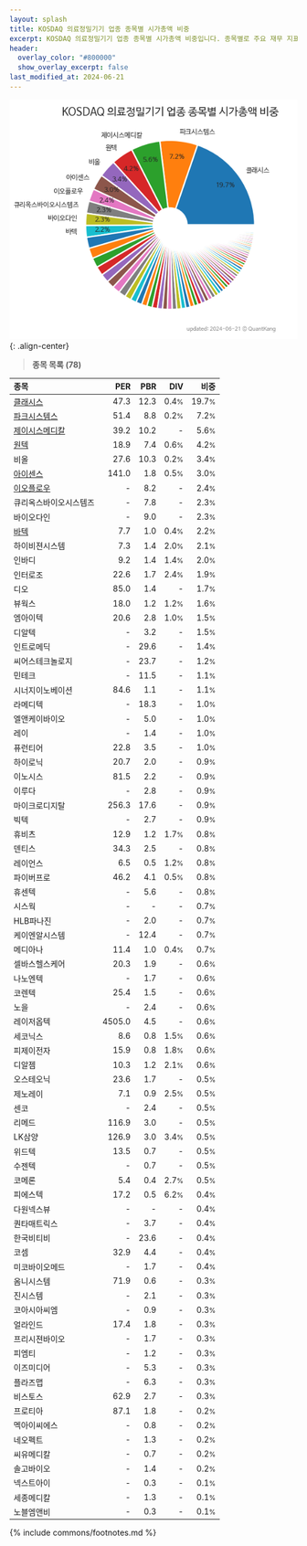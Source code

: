```yaml
---
layout: splash
title: KOSDAQ 의료정밀기기 업종 종목별 시가총액 비중
excerpt: KOSDAQ 의료정밀기기 업종 종목별 시가총액 비중입니다. 종목별로 주요 재무 지표를 함께 표시합니다.
header:
  overlay_color: "#800000"
  show_overlay_excerpt: false
last_modified_at: 2024-06-21
---
```



![KOSDAQ 의료정밀기기 업종 종목별 시가총액 비중](/stats/sector/images/kosdaq_업종_의료정밀기기_종목.png){: .align-center}


> **종목 목록 (78)**<a id="list"></a>

| **종목** | **PER** | **PBR** | **DIV** | **비중** |
| :------- | ------: | ------: | ------: | -------: |
| [클래시스](/214150/) | 47.3 | 12.3 | 0.4<small>%</small> | 19.7<small>%</small> |
| [파크시스템스](/140860/) | 51.4 | 8.8 | 0.2<small>%</small> | 7.2<small>%</small> |
| [제이시스메디칼](/287410/) | 39.2 | 10.2 | - | 5.6<small>%</small> |
| [원텍](/336570/) | 18.9 | 7.4 | 0.6<small>%</small> | 4.2<small>%</small> |
| 비올 | 27.6 | 10.3 | 0.2<small>%</small> | 3.4<small>%</small> |
| [아이센스](/099190/) | 141.0 | 1.8 | 0.5<small>%</small> | 3.0<small>%</small> |
| [이오플로우](/294090/) | - | 8.2 | - | 2.4<small>%</small> |
| 큐리옥스바이오시스템즈 | - | 7.8 | - | 2.3<small>%</small> |
| 바이오다인 | - | 9.0 | - | 2.3<small>%</small> |
| [바텍](/043150/) | 7.7 | 1.0 | 0.4<small>%</small> | 2.2<small>%</small> |
| 하이비젼시스템 | 7.3 | 1.4 | 2.0<small>%</small> | 2.1<small>%</small> |
| 인바디 | 9.2 | 1.4 | 1.4<small>%</small> | 2.0<small>%</small> |
| 인터로조 | 22.6 | 1.7 | 2.4<small>%</small> | 1.9<small>%</small> |
| 디오 | 85.0 | 1.4 | - | 1.7<small>%</small> |
| 뷰웍스 | 18.0 | 1.2 | 1.2<small>%</small> | 1.6<small>%</small> |
| 엠아이텍 | 20.6 | 2.8 | 1.0<small>%</small> | 1.5<small>%</small> |
| 디알텍 | - | 3.2 | - | 1.5<small>%</small> |
| 인트로메딕 | - | 29.6 | - | 1.4<small>%</small> |
| 씨어스테크놀로지 | - | 23.7 | - | 1.2<small>%</small> |
| 민테크 | - | 11.5 | - | 1.1<small>%</small> |
| 시너지이노베이션 | 84.6 | 1.1 | - | 1.1<small>%</small> |
| 라메디텍 | - | 18.3 | - | 1.0<small>%</small> |
| 엘앤케이바이오 | - | 5.0 | - | 1.0<small>%</small> |
| 레이 | - | 1.4 | - | 1.0<small>%</small> |
| 퓨런티어 | 22.8 | 3.5 | - | 1.0<small>%</small> |
| 하이로닉 | 20.7 | 2.0 | - | 0.9<small>%</small> |
| 이노시스 | 81.5 | 2.2 | - | 0.9<small>%</small> |
| 이루다 | - | 2.8 | - | 0.9<small>%</small> |
| 마이크로디지탈 | 256.3 | 17.6 | - | 0.9<small>%</small> |
| 빅텍 | - | 2.7 | - | 0.9<small>%</small> |
| 휴비츠 | 12.9 | 1.2 | 1.7<small>%</small> | 0.8<small>%</small> |
| 덴티스 | 34.3 | 2.5 | - | 0.8<small>%</small> |
| 레이언스 | 6.5 | 0.5 | 1.2<small>%</small> | 0.8<small>%</small> |
| 파이버프로 | 46.2 | 4.1 | 0.5<small>%</small> | 0.8<small>%</small> |
| 휴센텍 | - | 5.6 | - | 0.8<small>%</small> |
| 시스웍 | - | - | - | 0.7<small>%</small> |
| HLB파나진 | - | 2.0 | - | 0.7<small>%</small> |
| 케이엔알시스템 | - | 12.4 | - | 0.7<small>%</small> |
| 메디아나 | 11.4 | 1.0 | 0.4<small>%</small> | 0.7<small>%</small> |
| 셀바스헬스케어 | 20.3 | 1.9 | - | 0.6<small>%</small> |
| 나노엔텍 | - | 1.7 | - | 0.6<small>%</small> |
| 코렌텍 | 25.4 | 1.5 | - | 0.6<small>%</small> |
| 노을 | - | 2.4 | - | 0.6<small>%</small> |
| 레이저옵텍 | 4505.0 | 4.5 | - | 0.6<small>%</small> |
| 세코닉스 | 8.6 | 0.8 | 1.5<small>%</small> | 0.6<small>%</small> |
| 피제이전자 | 15.9 | 0.8 | 1.8<small>%</small> | 0.6<small>%</small> |
| 디알젬 | 10.3 | 1.2 | 2.1<small>%</small> | 0.6<small>%</small> |
| 오스테오닉 | 23.6 | 1.7 | - | 0.5<small>%</small> |
| 제노레이 | 7.1 | 0.9 | 2.5<small>%</small> | 0.5<small>%</small> |
| 센코 | - | 2.4 | - | 0.5<small>%</small> |
| 리메드 | 116.9 | 3.0 | - | 0.5<small>%</small> |
| LK삼양 | 126.9 | 3.0 | 3.4<small>%</small> | 0.5<small>%</small> |
| 위드텍 | 13.5 | 0.7 | - | 0.5<small>%</small> |
| 수젠텍 | - | 0.7 | - | 0.5<small>%</small> |
| 코메론 | 5.4 | 0.4 | 2.7<small>%</small> | 0.5<small>%</small> |
| 피에스텍 | 17.2 | 0.5 | 6.2<small>%</small> | 0.4<small>%</small> |
| 다원넥스뷰 | - | - | - | 0.4<small>%</small> |
| 퀀타매트릭스 | - | 3.7 | - | 0.4<small>%</small> |
| 한국비티비 | - | 23.6 | - | 0.4<small>%</small> |
| 코셈 | 32.9 | 4.4 | - | 0.4<small>%</small> |
| 미코바이오메드 | - | 1.7 | - | 0.4<small>%</small> |
| 옴니시스템 | 71.9 | 0.6 | - | 0.3<small>%</small> |
| 진시스템 | - | 2.1 | - | 0.3<small>%</small> |
| 코아시아씨엠 | - | 0.9 | - | 0.3<small>%</small> |
| 얼라인드 | 17.4 | 1.8 | - | 0.3<small>%</small> |
| 프리시젼바이오 | - | 1.7 | - | 0.3<small>%</small> |
| 피엠티 | - | 1.2 | - | 0.3<small>%</small> |
| 이즈미디어 | - | 5.3 | - | 0.3<small>%</small> |
| 플라즈맵 | - | 6.3 | - | 0.3<small>%</small> |
| 비스토스 | 62.9 | 2.7 | - | 0.3<small>%</small> |
| 프로티아 | 87.1 | 1.8 | - | 0.2<small>%</small> |
| 멕아이씨에스 | - | 0.8 | - | 0.2<small>%</small> |
| 네오펙트 | - | 1.3 | - | 0.2<small>%</small> |
| 씨유메디칼 | - | 0.7 | - | 0.2<small>%</small> |
| 솔고바이오 | - | 1.4 | - | 0.2<small>%</small> |
| 넥스트아이 | - | 0.3 | - | 0.1<small>%</small> |
| 세종메디칼 | - | 1.3 | - | 0.1<small>%</small> |
| 노블엠앤비 | - | 0.3 | - | 0.1<small>%</small> |

{% include commons/footnotes.md %}